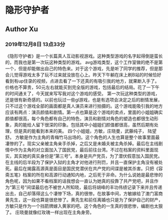 # 隐形守护者
## Author Xu
### 2019年12月8日 13点33分

《隐形守护者》是一个长篇真人互动影视游戏。这种类型游戏的名字起得倒是蛮长的，而我也是第一次玩这种类型的游戏。
avg游戏类型，这个工作室做的绝不是第一个，但是却能做出自己的特色来。对于这个游戏，先是听了同学的推荐，但是那会儿觉得游戏太多了玩不过来就没放在心上。昨天下午躺在床上刷B站的时候恰好看到有up住录的视频，点进去看了一下还真的有吸引我的地方，就果断入手了。价格也不算贵，50元左右就能买到完全版的游戏，包括最后的结局。花了一下午的时间通关了，今天就来写写我对这个游戏的感受。
第一次玩这种类型的游戏，还是很有新奇感的。以前也玩过一些gl游戏，也是有选项会决定之后的剧情发展，只不过这个游戏全部的画面都是真人演员来进行拍摄的。这个游戏能吸引我的地方应该有两点：演员颜值和剧情。第一点也算是这个游戏的卖点，里面的小姐姐确实颜值都很高，每个角色都有自己的特色，演员和剧情对角色的塑造也都很生动形象，真的能给人留下很深的印象。包括其中小姐姐们颜值都很高，虽然后期有处理，但是真的能看到本来的美。
四个小姐姐，方敏，庄晓曼，武藤纯子， 陆望舒。
方敏是作为主角的青梅竹马出场的。这个角色的人生也算是整个故事里面最凄惨的了。现实父亲被主角亲手杀掉，之后又是未婚夫被主角杀掉。最后在主线剧情中作为主角的对立面加入了国民党，最后前往台湾。不过在档案的资料里面现实，其实她的真实身份是“第三号”。本身是共产党员，为了潜伏假意加入国民党。在主线的后半段为了保护入狱的主角才对他进行刑罚，并且一直保护主角没有被处死。最后在揭露高源真是面目是国民党潜伏在共产党的间谍是被其杀害。只把《容斋五笔》档案的所在和高源行动通知内地，之后死于非命。为什么说她是最悲惨的角色呢，因为如果不看档案的话我想会一直认为她真的投靠了共产党吧，并且作为“第三号”间谍最后也不被世人所知晓，最后将胡峰的丰功伟绩记录下来并且传递出去，自己却落得这么个凄惨下场，真的很惨。在故事中间，方敏嫁给了澳门富商黄先生，这一段也算是很悲惨了。黄先生和前任离婚也只是为了保护自己的财产，方敏只是作为一个挡箭牌嫁入黄家的吧。这个角色的一生真的很悲惨，编剧也太狠了。
庄晓曼就像红玫瑰一样出现在主角身旁。